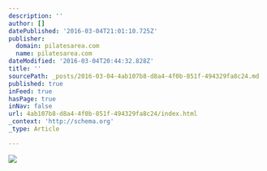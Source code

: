 ```yaml
---
description: ''
author: []
datePublished: '2016-03-04T21:01:10.725Z'
publisher:
  domain: pilatesarea.com
  name: pilatesarea.com
dateModified: '2016-03-04T20:44:32.828Z'
title: ''
sourcePath: _posts/2016-03-04-4ab107b8-d8a4-4f0b-851f-494329fa8c24.md
published: true
inFeed: true
hasPage: true
inNav: false
url: 4ab107b8-d8a4-4f0b-851f-494329fa8c24/index.html
_context: 'http://schema.org'
_type: Article

---
```

![](http://pilatesarea.com/PILATES%20AREA%20_%20Caroline%20Castner%20Peak%20Pilates%20Trainer%20_%20Berlin_files/pilates_area_ibiza.jpg)